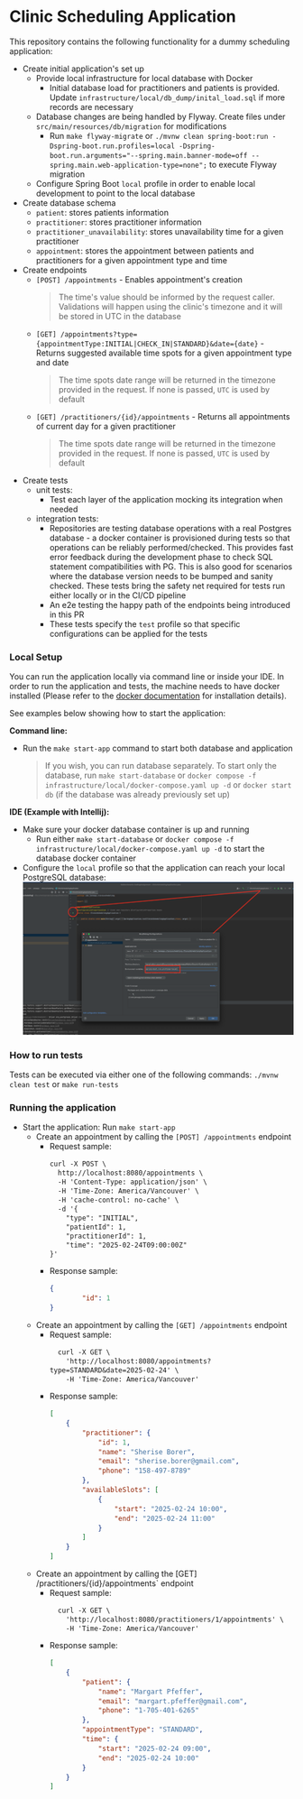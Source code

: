 # Clinic Scheduling Application

This repository contains the following functionality for a dummy scheduling application:
* Create initial application's set up
  * Provide local infrastructure for local database with Docker
    * Initial database load for practitioners and patients is provided. Update `infrastructure/local/db_dump/inital_load.sql` if more records are necessary
  * Database changes are being handled by Flyway. Create files under `src/main/resources/db/migration` for modifications
    * Run `make flyway-migrate` or `./mvnw clean spring-boot:run -Dspring-boot.run.profiles=local -Dspring-boot.run.arguments="--spring.main.banner-mode=off --spring.main.web-application-type=none";` to execute Flyway migration
  * Configure Spring Boot `local` profile in order to enable local development to point to the local database
* Create database schema
  * `patient`: stores patients information
  * `practitioner`: stores practitioner information
  * `practitioner_unavailability`: stores unavailability time for a given practitioner
  * `appointment`: stores the appointment between patients and practitioners for a given appointment type and time
* Create endpoints
  * `[POST] /appointments` - Enables appointment's creation
    > The time's value should be informed by the request caller. Validations will happen using the clinic's timezone and it will be stored in UTC in the database
  * `[GET] /appointments?type={appointmentType:INITIAL|CHECK_IN|STANDARD}&date={date}` - Returns suggested available time spots for a given appointment type and date
    > The time spots date range will be returned in the timezone provided in the request. If none is passed, `UTC` is used by default
  * `[GET] /practitioners/{id}/appointments` - Returns all appointments of current day for a given practitioner
    > The time spots date range will be returned in the timezone provided in the request. If none is passed, `UTC` is used by default
* Create tests
  * unit tests:
    * Test each layer of the application mocking its integration when needed
  * integration tests:
    * Repositories are testing database operations with a real Postgres database - a docker container is provisioned during tests so that operations can be reliably performed/checked. This provides fast error feedback during the development phase to check SQL statement compatibilities with PG. This is also good for scenarios where the database version needs to be bumped and sanity checked. These tests bring the safety net required for tests run either locally or in the CI/CD pipeline
    * An e2e testing the happy path of the endpoints being introduced in this PR
    * These tests specify the `test` profile so that specific configurations can be applied for the tests

### Local Setup

You can run the application locally via command line or inside your IDE. In order to run the application and tests, the machine needs to have docker installed (Please refer to the [docker documentation](https://docs.docker.com/engine/install/) for installation details).   

See examples below showing how to start the application:

**Command line:**

- Run the `make start-app` command to start both database and application
  > If you wish, you can run database separately. To start only the database, run `make start-database` or `docker compose -f infrastructure/local/docker-compose.yaml up -d` or `docker start db` (if the database was already previously set up)

**IDE (Example with Intellij):**

- Make sure your docker database container is up and running
  - Run either `make start-database` or `docker compose -f infrastructure/local/docker-compose.yaml up -d` to start the database docker container   
- Configure the `local` profile so that the application can reach your local PostgreSQL database:
  ![use-cases](docs/intellij.png)

### How to run tests

Tests can be executed via either one of the following commands: `./mvnw clean test` or `make run-tests`

### Running the application
* Start the application: Run `make start-app`
  * Create an appointment by calling the `[POST] /appointments` endpoint
    * Request sample:
        ```curl
        curl -X POST \
          http://localhost:8080/appointments \
          -H 'Content-Type: application/json' \
          -H 'Time-Zone: America/Vancouver' \
          -H 'cache-control: no-cache' \
          -d '{
        	"type": "INITIAL",
        	"patientId": 1,
        	"practitionerId": 1,
        	"time": "2025-02-24T09:00:00Z"
        }'
        ```
    * Response sample:
        ```json
        {
                "id": 1
        }
        ```   
  * Create an appointment by calling the `[GET] /appointments` endpoint
    * Request sample:
      ```curl
        curl -X GET \
          'http://localhost:8080/appointments?type=STANDARD&date=2025-02-24' \
          -H 'Time-Zone: America/Vancouver'
      ```
    * Response sample:
      ```json
      [
          {
              "practitioner": {
                  "id": 1,
                  "name": "Sherise Borer",
                  "email": "sherise.borer@gmail.com",
                  "phone": "158-497-8789"
              },
              "availableSlots": [
                  {
                      "start": "2025-02-24 10:00",
                      "end": "2025-02-24 11:00"
                  }
              ]
          }
      ]
      ```
  * Create an appointment by calling the [GET] /practitioners/{id}/appointments` endpoint
    * Request sample:
      ```curl
        curl -X GET \
          'http://localhost:8080/practitioners/1/appointments' \
          -H 'Time-Zone: America/Vancouver'
      ```
    * Response sample:
      ```json
      [
          {
              "patient": {
                  "name": "Margart Pfeffer",
                  "email": "margart.pfeffer@gmail.com",
                  "phone": "1-705-401-6265"
              },
              "appointmentType": "STANDARD",
              "time": {
                  "start": "2025-02-24 09:00",
                  "end": "2025-02-24 10:00"
              }
          }
      ]
      ```
